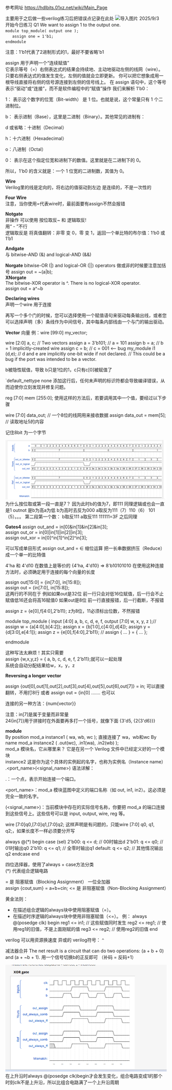 参考网址   https://hdlbits.01xz.net/wiki/Main_Page

主要用于之后做一些verilog练习后把错误点记录在此处
![导入图片](images/.png)
2025/9/3  
开始今日练习
Q1 We want to assign 1 to the output one.  
`module top_module( output one );`  
`	assign one = 1'b1;`  
`endmodule`  

注意：1'b1代表了2进制形式的1，最好不要省略'b1

assign 用于声明一个“连续赋值”  
它表示等号（=）右侧表达式的结果会持续地、主动地驱动左侧的线网（wire）。只要右侧表达式的值发生变化，左侧的值就会立即更新。
你可以把它想象成用一根导线直接将右侧的信号源连接到左侧的信号线上。
在 assign 语句中，这个等号表示“驱动”或“连接”，而不是软件编程中的“赋值”操作
我们来解析 1'b0：

1： 表示这个数字的位宽（Bit-width） 是 1 位。也就是说，这个常量只有 1 个二进制位。

b： 表示进制（Base），这里是二进制（Binary）。其他常见的进制有：

d 或省略：十进制（Decimal）

h：十六进制（Hexadecimal）

o：八进制（Octal）

0： 表示在这个指定位宽和进制下的数值。这里就是在二进制下的 0。

所以，1'b0 的含义就是：一个 1 位宽的二进制数，其值为 0。

**Wire**  
Verilog里的线是定向的，将右边的值驱动到左边
是连续的，不是一次性的  

**Four Wire**   
注意，当你使用=代表wire时，最前面要有assign不然会报错  

**Notgate**  
非操作 可以使用 按位取反~  和 逻辑取反!  
用“ - ”不行  
逻辑取反是 将真值翻转：非零 变 0，零 变 1，返回一个单比特的布尔值：1‘b0 或 1’b1  

**Andgate**  
与   bitwise-AND (&) and logical-AND (&&)    

**Norgate** 
bitwise-OR (|) and logical-OR (||) operators
做或非的时候要注意加括号      assign out = ~(a|b);    
**XNorgate**   
The bitwise-XOR operator is ^. There is no logical-XOR operator.  
    assign out = a^~b  

**Declaring wires**   
声明一个wire 用于连接


再写一个多个门的时候，您可以选择使用一个赋值语句来驱动每条输出线，或者您可以选择声明（多）条线作为中间信号，其中每条内部线由一个与门的输出驱动。  

**Vector** 
向量 例：wire [99:0] my_vector; 

wire [2:0] a, c;   // Two vectors
assign a = 3'b101;  // a = 101
assign b = a;       // b =   1  implicitly-created wire
assign c = b;       // c = 001  <-- bug
my_module i1 (d,e); // d and e are implicitly one-bit wide if not declared.
                    // This could be a bug if the port was intended to be a vector.

b被隐性赋值，导致 b只是1位的1，c只有c[0]被赋值了

`default_nettype none
添加这行后，任何未声明的标识符都会导致编译错误，从而迫使你立刻发现并修复问题。

reg [7:0] mem [255:0]; 使用这样的方法后，若要调用其中一个值，要经过以下步骤

wire [7:0] data_out; // 一个8位的线网用来接收数据
assign data_out = mem[5]; // 读取地址5的内容

记住8bit 为一个字节


![导入图片](images/20250903-1.png)
为什么按位取或第一段一直是7？ 因为此时b的值为7，即111 
同理逻辑或也会一直是1
outnot 是b为高a为低 b为高时去反为000 a取反为111（7）110（6） 101（5）。。。
第二段第一个数： b取反111 a取反111  111111=3F 之后同理


**Gates4**
    assign out_and = in[0]&in[1]&in[2]&in[3];  
    assign out_or = in[0]|in[1]|in[2]|in[3];  
    assign out_xor = in[0]^in[1]^in[2]^in[3];  

可以写成单目形式 assign out_and = &in;   缩位运算
把一长串数据挤压（Reduce）成一个单一的比特值  

4'ha 和 4'd10 在数值上是等价的
{4'ha, 4'd10} => 8'b10101010  在使用这种连接方法时，必须确定用于连接的每个向量的长度  

assign out[15:0] = {in[7:0], in[15:8]};     
assign out = {in[7:0], in[15:8]};   
这两行的不同在于 例如如果out是32位 前一行只会对低16位赋值，后一行会不止赋值低16还会将高16赋值0
如果out是8位 前一行直接报错，后一行截断，不报错

assign z = {e[0],f[4:0],2'b11}; z为8位，11必须标出位数，不然报错


module top_module (
    input [4:0] a, b, c, d, e, f,
    output [7:0] w, x, y, z );//
    assign w = {a[4:0],b[4:2]};
    assign x = {b[1:0],c[4:0],d[4]};
    assign y = {d[3:0],e[4:1]};
    assign z = {e[0],f[4:0],2'b11};
    // assign { ... } = { ... };

endmodule

这种写法太麻烦！其实只需要  
assign {w,x,y,z} = { a, b, c, d, e, f, 2'b11};就可以一起处理  
系统会自动分配结果给w，x，y，z  

**Reversing a longer vector**

assign {out[0],out[1],out[2],out[3],out[4],out[5],out[6],out[7]} = in;
可以直接翻转，不用打8行
或者 assign out = {in[0]  ....... 也可以

连接的另一种方法：{num{vector}}

注意：in[7]是属于变量而非常量  
24{in[7]}用于拼接时在外面要再多打一个括号，就像下面
{3'd5, {2{3'd6}}}


**module**  
By position mod_a instance1 ( wa, wb, wc );   直接连接了 wa，wb和wc
By name mod_a instance2 ( .out(wc), .in1(wa), .in2(wb) );  
mod_a 模块名，它从哪里来？ 它是在另一个 Verilog 文件中已经定义好的一个模块  
instance2   这是你为这个具体的实例起的名字，也称为实例名（Instance name）  
.<port_name>(<signal_name>) 语法详解：

.：一个点，表示开始连接一个端口。

<port_name>：mod_a 模块蓝图中定义的端口名称（如 out, in1, in2）。这必须是完全一致的名字。

(<signal_name>)：当前模块中存在的实际信号名称，你要把 mod_a 的端口连接到这些信号上。这些信号可以是 input, output, wire, reg 等。  

wire [7:0]q0,[7:0]q1,[7:0]q2; 这样声明是有问题的，只能wire [7:0] q0, q1, q2;，如果长度不一样必须要分开写

 always @(*) begin
        case (sel)
        2'b00: q <= d; // 00时输出d
        2'b01: q <= q0; // 01时输出q0
        2'b10: q <= q1; // 全零时输出q1
        default: q <= q2;     // 其他情况输出q2
    endcase
end

四位选择器，使用了always +  case方法分类  
(*)  代表组合逻辑电路

= 是 阻塞赋值（Blocking Assignment）
一位全加器  
assign {cout,sum} = a+b+cin;
<= 是 非阻塞赋值（Non-Blocking Assignment）  

 黄金法则：
   - 在描述组合逻辑的always块中使用阻塞赋值（=）。
   - 在描述时序逻辑的always块中使用非阻塞赋值（<=）。
例：
always @(posedge clk) begin
    reg1 <= in1;  // 这些赋值同时发生
    reg2 <= reg1; // 使用reg1的旧值，不是上面刚赋的值
    reg3 <= reg2; // 使用reg2的旧值
end

verilog 可以用资源换速度   异或的 verilog符号： `^`

减法器合并  The net result is a circuit that can do two operations: (a + b + 0) and (a + ~b + 1).  用一个信号切换b的正反即可   （补码 = 反码+1）


![导入图片](images/2025090401.png)
在上升沿时always @(posedge clk)begin才会发生变化，组合电路变成1的那个时刻clk不是上升沿，所以比组合电路满了一个上升沿周期
